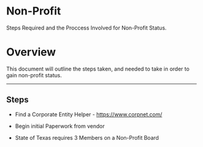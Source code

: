 Non-Profit
===============

Steps Required and the Proccess Involved for Non-Profit Status.

# Overview

This document will outline the steps taken, and needed to take in order to gain non-profit status.

--------------------------------------------------------------------------------------

## Steps

* Find a Corporate Entity Helper - https://www.corpnet.com/

* Begin initial Paperwork from vendor

* State of Texas requires 3 Members on a Non-Profit Board
